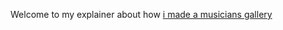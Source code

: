 Welcome to my explainer about how <a href="imadeamusiciansgallery.memehalloffame.tv">i made a musicians gallery<a>

